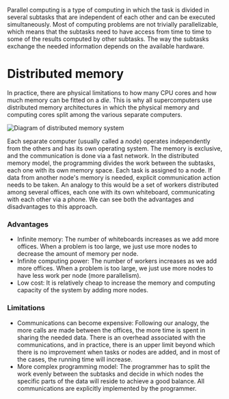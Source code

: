 Parallel computing is a type of computing in which the task is divided in several subtasks that are independent of each other and can be executed simultaneously. Most of computing problems are not trivially parallelizable, which means that the subtasks need to have access from time to time to some of the results computed by other subtasks. The way the subtasks exchange the needed information depends on the available hardware.


# Distributed memory

In practice, there are physical limitations to how many CPU cores and how much memory can be fitted on a *die*. This is why all supercomputers use distributed memory architectures in which the physical memory and computing cores split among the various separate computers. 

![Diagram of distributed memory system](images/distributed-memory-architecture.png)

Each separate computer (usually called a *node*) operates independently from the others and has its own operating system. The memory is exclusive, and the communication is done via a fast network. In the distributed memory model, the programming divides the work between the subtasks, each one with its own memory space. Each task is assigned to a node.  If data from another node's memory is needed, explicit communication action needs to be taken. An analogy to this would be a set of workers distributed among several offices, each one with its own whiteboard, communicating with each other via a phone. We can see both the advantages and disadvantages to this approach. 

### Advantages

* Infinite memory: The number of whiteboards increases as we add more offices. When a problem is too large, we just use more nodes to decrease the amount of memory per node. 
* Infinite computing power: The number of workers increases as we add more offices. When a problem is too large, we just use more nodes to have less work per node (more parallelism). 
* Low cost: It is relatively cheap to increase the memory and computing capacity of the system by adding more nodes.

### Limitations

* Communications can become expensive: Following our analogy, the more calls are made between the offices, the more time is spent in sharing the needed data. There is an overhead associated with the communications, and in practice, there is an upper limit beyond which there is no improvement when tasks or nodes are added, and in most of the cases, the running time will increase.
* More complex programming model: The programmer has to split the work evenly between the subtasks and decide in which nodes the specific parts of the data will reside to achieve a good balance. All communications are explicitly implemented by the programmer. 
